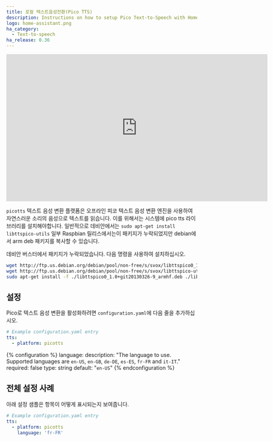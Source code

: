 ```yaml
---
title: 로컬 텍스트음성전환(Pico TTS)
description: Instructions on how to setup Pico Text-to-Speech with Home Assistant.
logo: home-assistant.png
ha_category:
  - Text-to-speech
ha_release: 0.36
---
```


<div class='videoWrapper'>
<iframe width="690" height="388" src="https://www.youtube.com/embed/bBVCpHLBctc" frameborder="0" allow="accelerometer; autoplay; encrypted-media; gyroscope; picture-in-picture" allowfullscreen></iframe>
</div>

`picotts` 텍스트 음성 변환 플랫폼은 오프라인 피코 텍스트 음성 변환 엔진을 사용하여 자연스러운 소리의 음성으로 텍스트를 읽습니다. 
이를 위해서는 시스템에 pico tts 라이브러리를 설치해야합니다. 일반적으로 데비안에서는 `sudo apt-get install libttspico-utils`
일부 Raspbian 릴리스에서는이 패키지가 누락되었지만 debian에서 arm deb 패키지를 복사할 수 있습니다.

데비안 버스터에서 패키지가 누락되었습니다. 다음 명령을 사용하여 설치하십시오.

```bash
wget http://ftp.us.debian.org/debian/pool/non-free/s/svox/libttspico0_1.0+git20130326-9_armhf.deb
wget http://ftp.us.debian.org/debian/pool/non-free/s/svox/libttspico-utils_1.0+git20130326-9_armhf.deb
sudo apt-get install -f ./libttspico0_1.0+git20130326-9_armhf.deb ./libttspico-utils_1.0+git20130326-9_armhf.deb
```

## 설정

Pico로 텍스트 음성 변환을 활성화하려면 `configuration.yaml`에 다음 줄을 추가하십시오.

```yaml
# Example configuration.yaml entry
tts:
  - platform: picotts
```

{% configuration %}
language:
  description: "The language to use. Supported languages are `en-US`, `en-GB`, `de-DE`, `es-ES`, `fr-FR` and `it-IT`."
  required: false
  type: string
  default: "`en-US`"
{% endconfiguration %}

## 전체 설정 사례

아래 설정 샘플은 항목이 어떻게 표시되는지 보여줍니다.

```yaml
# Example configuration.yaml entry
tts:
  - platform: picotts
    language: 'fr-FR'
```
